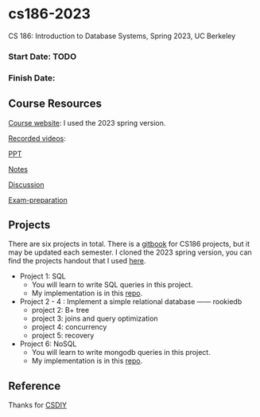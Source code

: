# cs186-2023
CS 186: Introduction to Database Systems, Spring 2023, UC Berkeley

### Start Date: TODO
### Finish Date:


## Course Resources

[Course website](https://cs186berkeley.net/): I used the 2023 spring version.

[Recorded videos](https://www.youtube.com/user/CS186Berkeley/playlists): 

[PPT](./ppt)

[Notes](./notes)

[Discussion](./discussion)

[Exam-preparation](./exam-prep)

## Projects

There are six projects in total. There is a [gitbook](https://cs186.gitbook.io/project/) for CS186 projects, but it may be updated each semester. I cloned the 2023 spring version, you can find the projects handout that I used [here](./project-handout).

- Project 1: SQL 
  - You will learn to write SQL queries in this project.
  - My implementation is in this [repo](https://github.com/PKUFlyingPig/CS186-proj1).
- Project 2 - 4 : Implement a simple relational database —— rookiedb
  - project 2: B+ tree
  - project 3: joins and query optimization
  - project 4: concurrency
  - project 5: recovery
- Project 6: NoSQL
  - You will learn to write mongodb queries in this project.
  - My implementation is in this [repo](https://github.com/PKUFlyingPig/CS186-proj6).

## Reference
Thanks for [CSDIY](https://github.com/PKUFlyingPig/CS186)
